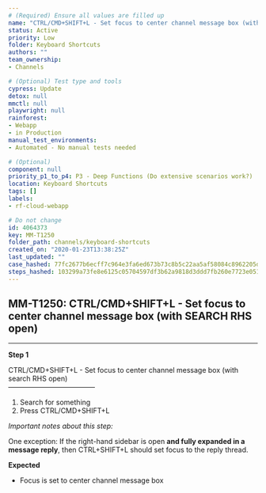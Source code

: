```yaml
---
# (Required) Ensure all values are filled up
name: "CTRL/CMD+SHIFT+L - Set focus to center channel message box (with SEARCH RHS open)"
status: Active
priority: Low
folder: Keyboard Shortcuts
authors: ""
team_ownership: 
- Channels

# (Optional) Test type and tools
cypress: Update
detox: null
mmctl: null
playwright: null
rainforest: 
- Webapp
- in Production
manual_test_environments: 
- Automated - No manual tests needed

# (Optional)
component: null
priority_p1_to_p4: P3 - Deep Functions (Do extensive scenarios work?)
location: Keyboard Shortcuts
tags: []
labels: 
- rf-cloud-webapp

# Do not change
id: 4064373
key: MM-T1250
folder_path: channels/keyboard-shortcuts
created_on: "2020-01-23T13:38:25Z"
last_updated: ""
case_hashed: 77fc2677b6ecff7c964e3fa6ed673b73c8b5c22aa5af58084c8962205d2e3da9f51418c283605ffc47ce5f3766337d2e
steps_hashed: 103299a73fe8e6125c05704597df3b62a9818d3ddd7fb260e7723e051d80cfbe753f88165faa2d7adbea71767261b32a
---
```


## MM-T1250: CTRL/CMD+SHIFT+L - Set focus to center channel message box (with SEARCH RHS open)

---

**Step 1**

CTRL/CMD+SHIFT+L - Set focus to center channel message box (with search RHS open)\
–––––––––––––––––––––––––

1. Search for something
2. Press CTRL/CMD+SHIFT+L

_Important notes about this step:_

One exception: If the right-hand sidebar is open **and fully expanded in a message reply**, then CTRL+SHIFT+L should set focus to the reply thread.

**Expected**

- Focus is set to center channel message box
